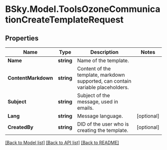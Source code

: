 # BSky.Model.ToolsOzoneCommunicationCreateTemplateRequest

## Properties

Name | Type | Description | Notes
------------ | ------------- | ------------- | -------------
**Name** | **string** | Name of the template. | 
**ContentMarkdown** | **string** | Content of the template, markdown supported, can contain variable placeholders. | 
**Subject** | **string** | Subject of the message, used in emails. | 
**Lang** | **string** | Message language. | [optional] 
**CreatedBy** | **string** | DID of the user who is creating the template. | [optional] 

[[Back to Model list]](../README.md#documentation-for-models) [[Back to API list]](../README.md#documentation-for-api-endpoints) [[Back to README]](../README.md)

